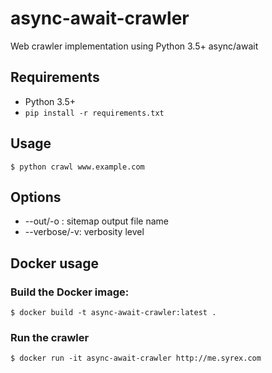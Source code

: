# async-await-crawler
Web crawler implementation using Python 3.5+ async/await

## Requirements
- Python 3.5+
- `pip install -r requirements.txt`

## Usage
```
$ python crawl www.example.com
```

## Options
- --out/-o : sitemap output file name
- --verbose/-v: verbosity level


## Docker usage

### Build the Docker image:
```
$ docker build -t async-await-crawler:latest .
```

### Run the crawler
```
$ docker run -it async-await-crawler http://me.syrex.com
```